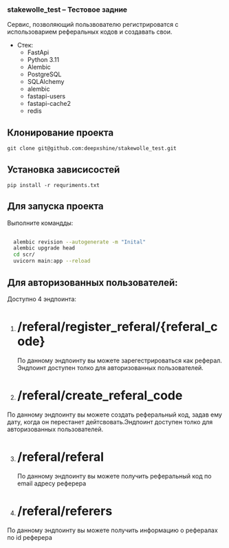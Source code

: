 ### stakewolle_test – Тестовое задние

Сервис, позволяющий пользвователю регистрироватся с использоварием реферальных кодов и создавать свои.
* Стек:
  * FastApi
  * Python 3.11
  * Alembic
  * PostgreSQL
  * SQLAlchemy
  * alembic
  * fastapi-users
  * fastapi-cache2
  * redis

## Клонирование проекта
```git clone git@github.com:deepxshine/stakewolle_test.git```

## Установка зависисостей
```pip install -r requriments.txt```

## Для запуска проекта
Выполните командды:
```bash
  
  alembic revision --autogenerate -m "Inital"
  alembic upgrade head
  cd scr/
  uvicorn main:app --reload    
```


## Для авторизованных пользователей:
Доступно 4 эндпоинта:
1) # /referal/register_referal/{referal_code}
   По данному эндпоинту вы можете зарегестрироваться как реферал. Эндпоинт доступен толко для авторизованных пользователей.
   
3) # /referal/create_referal_code
  По данному эндпоинту вы можете создать реферальный код, задав ему дату, когда он перестанет дейтсвовать.Эндпоинт доступен толко для авторизованных пользователей.
  
3) # /referal/referal
   По данному эндпоинту вы можете получить реферальный код по email адресу реферера
   
4) # /referal/referers
  По данному эндпоинту вы можете получить информацию о рефералах по id реферера

